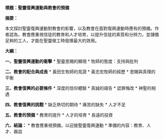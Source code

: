 **標題：聖靈復興運動與教會的預備**

**摘要：**

本文探討聖靈復興運動對教會的影響，以及教會在面對復興運動時應有的預備。作者認為，教會應重視信徒的教育和人才培育，以提升信徒的素質和分辨力，並儲備足夠的工人，才能在聖靈做工時發揮最大的效用。

**大綱：**

**一、聖靈復興運動的衝擊**
    * 聖靈恩賜的顯現
    * 牧師的態度：支持與批判

**二、教會的配合與成長**
    * 黃田生牧師的見證
    * 黃志宏牧師的經歷
    * 恩賜與真理的平衡

**三、教會復興的必要條件**
    * 深度的信仰體驗
    * 真誠的禱告
    * 認罪悔改
    * 神聖的相遇

**四、教會復興的挑戰**
    * 缺乏熱切的期待
    * 痛苦的缺失
    * 人才不足

**五、教會的預備**
    * 教育的提升
    * 人才的培育
    * 長遠的投資

**六、結論：**
    * 教會應重視預備，以迎接聖靈復興運動
    * 準備的內容：教育、人才、器皿